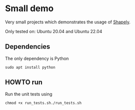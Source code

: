 # Small demo

Very small projects which demonstrates the usage of [Shapely](https://shapely.readthedocs.io/en/stable/manual.html).

Only tested on: Ubuntu 20.04 and Ubuntu 22.04

## Dependencies
The only dependency is Python
```shell  
sudo apt install python
```  


## HOWTO run
Run the unit tests using
```shell  
chmod +x run_tests.sh./run_tests.sh  
```
